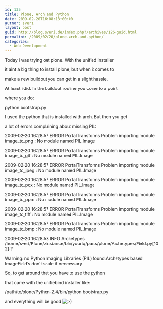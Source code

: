```yaml
---
id: 135
title: Plone, Arch and Python
date: 2009-02-20T16:08:13+00:00
author: sveri
layout: post
guid: http://blog.sveri.de/index.php?/archives/126-guid.html
permalink: /2009/02/20/plone-arch-and-python/
categories:
  - Web Development
---
```

Today i was trying out plone. With the unified installer 
  
it aint a big thing to install plone, but when it comes to 
  
make a new buildout you can get in a slight hassle.
  
At least i did. In the buildout routine you come to a point
  
where you do:
  
python bootstrap.py

I used the python that is installed with arch. But then you get
  
a lot of errors complaining about missing PIL:
  
2009-02-20 16:28:57 ERROR PortalTransforms Problem importing module image\_to\_png : No module named PIL.Image
  
2009-02-20 16:28:57 ERROR PortalTransforms Problem importing module image\_to\_gif : No module named PIL.Image
  
2009-02-20 16:28:57 ERROR PortalTransforms Problem importing module image\_to\_jpeg : No module named PIL.Image
  
2009-02-20 16:28:57 ERROR PortalTransforms Problem importing module image\_to\_pcx : No module named PIL.Image
  
2009-02-20 16:28:57 ERROR PortalTransforms Problem importing module image\_to\_ppm : No module named PIL.Image
  
2009-02-20 16:28:57 ERROR PortalTransforms Problem importing module image\_to\_tiff : No module named PIL.Image
  
2009-02-20 16:28:57 ERROR PortalTransforms Problem importing module image\_to\_bmp : No module named PIL.Image
  
2009-02-20 16:28:58 INFO Archetypes /home/sveri/Plone/zinstance/bin/youriq/parts/plone/Archetypes/Field.py[102]:?
  
Warning: no Python Imaging Libraries (PIL) found.Archetypes based ImageField&#8217;s don&#8217;t scale if neccessary.

So, to get around that you have to use the python
  
that came with the unifiebind installer like:
  
/path/to/plone/Python-2.4/bin/python bootstrap.py

and everything will be good <img src="http://blog.sveri.net/templates/default/img/emoticons/smile.png" alt=":-)" style="display: inline; vertical-align: bottom;" class="emoticon" />